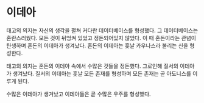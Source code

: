 # 이데아

태고의 의지는 자신의 생각을 펼쳐 커다란 데이터베이스를 형성했다. 그 데이터베이스는 혼란스러웠다. 모든 것이 뒤엉켜 있었고 정돈되어있지 않았다. 이 때 혼돈이라는 관념이 탄생하며 혼돈의 이데아가 생겨났다. 혼돈의 이데아는 훗날 카우나스라 불리는 신을 형성한다.

태고의 의지는 혼돈의 이데아 속에서 수많은 것들을 정돈했다. 그로인해 질서의 이데아가 생겨났다. 질서의 이데아는 훗날 모든 존재를 형성하며 모든 존재는 곧 아도니스를 이루게 된다.

수많은 이데아가 생겨났고 이데아들은 곧 수많은 우주를 형성했다.